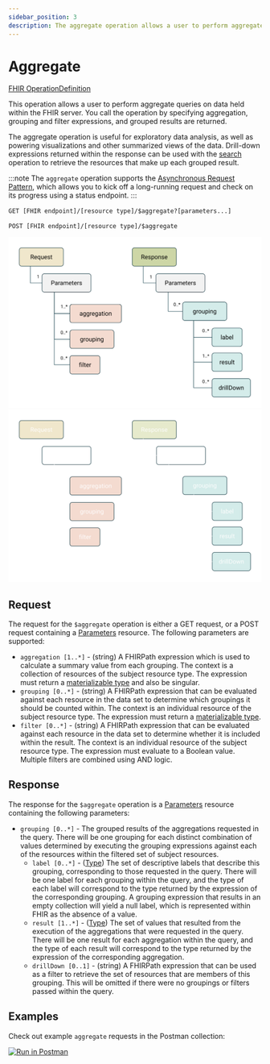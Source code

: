 ```yaml
---
sidebar_position: 3
description: The aggregate operation allows a user to perform aggregate queries on data held within the Pathling FHIR server.
---
```


# Aggregate

[FHIR OperationDefinition](https://pathling.csiro.au/fhir/OperationDefinition/aggregate-7)

This operation allows a user to perform aggregate queries on data held within
the FHIR server. You call the operation by specifying aggregation, grouping and
filter expressions, and grouped results are returned.

The aggregate operation is useful for exploratory data analysis, as well as
powering visualizations and other summarized views of the data. Drill-down
expressions returned within the response can be used with the [search](./search)
operation to retrieve the resources that make up each grouped result.

:::note
The `aggregate` operation supports the [Asynchronous Request Pattern](../async),
which allows you to kick off a long-running request and check on its progress
using a status endpoint.
:::

```
GET [FHIR endpoint]/[resource type]/$aggregate?[parameters...]
```

```
POST [FHIR endpoint]/[resource type]/$aggregate
```

![Aggregate](../../../src/images/aggregate.svg#light-mode-only "Aggregate")
![Aggregate](../../../src/images/aggregate-dark.svg#dark-mode-only "Aggregate")

## Request

The request for the `$aggregate` operation is either a GET request, or a POST 
request containing a [Parameters](https://hl7.org/fhir/R4/parameters.html) 
resource. The following parameters are supported:

- `aggregation [1..*]` - (string) A FHIRPath expression which is used to
  calculate a summary value from each grouping. The context is a collection of
  resources of the subject resource type. The expression must return a
  [materializable type](/docs/fhirpath/data-types#materializable-types) and also
  be
  singular.
- `grouping [0..*]` - (string) A FHIRPath expression that can be evaluated
  against each resource in the data set to determine which groupings it should
  be counted within. The context is an individual resource of the subject
  resource type. The expression must return a
  [materializable type](/docs/fhirpath/data-types#materializable-types).
- `filter [0..*]` - (string) A FHIRPath expression that can be evaluated against
  each resource in the data set to determine whether it is included within the
  result. The context is an individual resource of the subject resource type.
  The expression must evaluate to a Boolean value. Multiple filters are combined
  using AND logic.
  
## Response

The response for the `$aggregate` operation is a
[Parameters](https://hl7.org/fhir/R4/parameters.html) resource containing the
following parameters:

- `grouping [0..*]` - The grouped results of the aggregations requested in the 
  query. There will be one grouping for each distinct combination of values 
  determined by executing the grouping expressions against each of the resources 
  within the filtered set of subject resources.
  - `label [0..*]` - ([Type](https://hl7.org/fhir/R4/datatypes.html#primitive))
    The set of descriptive labels that describe this grouping, corresponding to
    those requested in the query. There will be one label for each grouping
    within the query, and the type of each label will correspond to the type
    returned by the expression of the corresponding grouping. A grouping
    expression that results in an empty collection will yield a null label,
    which is represented within FHIR as the absence of a value.
  - `result [1..*]` - ([Type](https://hl7.org/fhir/R4/datatypes.html#primitive))
    The set of values that resulted from the execution of the aggregations that
    were requested in the query. There will be one result for each aggregation
    within the query, and the type of each result will correspond to the type
    returned by the expression of the corresponding aggregation.
  - `drillDown [0..1]` - (string) A FHIRPath expression that can be used as a
    filter to retrieve the set of resources that are members of this grouping.
    This will be omitted if there were no groupings or filters passed within the
    query.

## Examples

Check out example `aggregate` requests in the Postman collection:

<a class="postman-link"
href="https://documenter.getpostman.com/view/634774/UVsQs48s#83ef69d8-0cb7-43c2-9f43-f55ffb3ed940">
<img src="https://run.pstmn.io/button.svg" alt="Run in Postman"/></a>

